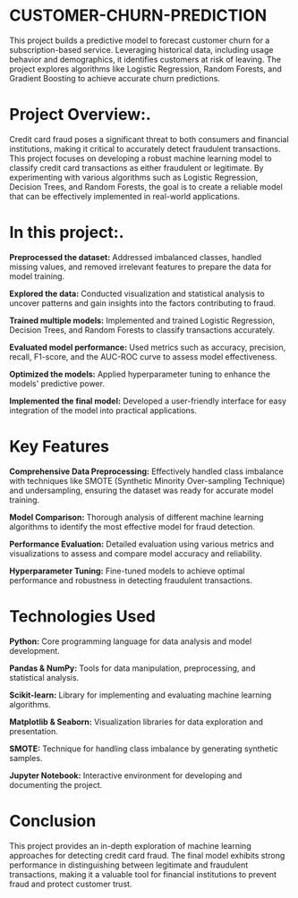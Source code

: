 # CUSTOMER-CHURN-PREDICTION

This project builds a predictive model to forecast customer churn for a subscription-based service. Leveraging historical data, including usage behavior and demographics, it identifies customers at risk of leaving. The project explores algorithms like Logistic Regression, Random Forests, and Gradient Boosting to achieve accurate churn predictions.


# Project Overview:.
Credit card fraud poses a significant threat to both consumers and financial institutions, making it critical to accurately detect fraudulent transactions. This project focuses on developing a robust machine learning model to classify credit card transactions as either fraudulent or legitimate. By experimenting with various algorithms such as Logistic Regression, Decision Trees, and Random Forests, the goal is to create a reliable model that can be effectively implemented in real-world applications.

# In this project:.

**Preprocessed the dataset:** Addressed imbalanced classes, handled missing values, and removed irrelevant features to prepare the data for model training.

**Explored the data:** Conducted visualization and statistical analysis to uncover patterns and gain insights into the factors contributing to fraud.

**Trained multiple models:** Implemented and trained Logistic Regression, Decision Trees, and Random Forests to classify transactions accurately.

**Evaluated model performance:** Used metrics such as accuracy, precision, recall, F1-score, and the AUC-ROC curve to assess model effectiveness.

**Optimized the models:** Applied hyperparameter tuning to enhance the models' predictive power.

**Implemented the final model:** Developed a user-friendly interface for easy integration of the model into practical applications.

# Key Features
**Comprehensive Data Preprocessing:** Effectively handled class imbalance with techniques like SMOTE (Synthetic Minority Over-sampling Technique) and undersampling, ensuring the dataset was ready for accurate model training.

**Model Comparison:** Thorough analysis of different machine learning algorithms to identify the most effective model for fraud detection.

**Performance Evaluation:** Detailed evaluation using various metrics and visualizations to assess and compare model accuracy and reliability.

**Hyperparameter Tuning:** Fine-tuned models to achieve optimal performance and robustness in detecting fraudulent transactions.


# Technologies Used
**Python:** Core programming language for data analysis and model development.

**Pandas & NumPy:** Tools for data manipulation, preprocessing, and statistical analysis.

**Scikit-learn:** Library for implementing and evaluating machine learning algorithms.

**Matplotlib & Seaborn:** Visualization libraries for data exploration and presentation.

**SMOTE:** Technique for handling class imbalance by generating synthetic samples.

**Jupyter Notebook:** Interactive environment for developing and documenting the project.

# Conclusion
This project provides an in-depth exploration of machine learning approaches for detecting credit card fraud. The final model exhibits strong performance in distinguishing between legitimate and fraudulent transactions, making it a valuable tool for financial institutions to prevent fraud and protect customer trust.

